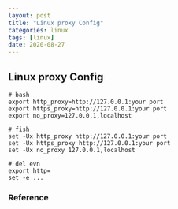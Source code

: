 ```yaml
---
layout: post
title: "Linux proxy Config"
categories: linux
tags: [linux]
date: 2020-08-27
---
```


## Linux proxy Config

    # bash
    export http_proxy=http://127.0.0.1:your port
    export https_proxy=http://127.0.0.1:your port
    export no_proxy=127.0.0.1,localhost

    # fish
    set -Ux http_proxy http://127.0.0.1:your port
    set -Ux https_proxy http://127.0.0.1:your port
    set -Ux no_proxy 127.0.0.1,localhost

    # del evn
    export http=
    set -e ...


### Reference

